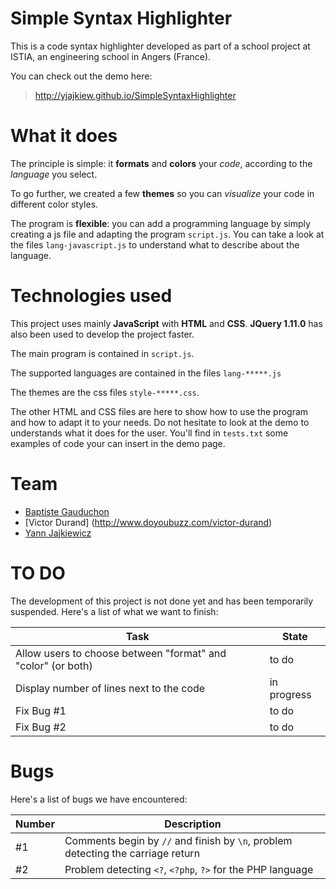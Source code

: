 Simple Syntax Highlighter
=========================

This is a code syntax highlighter developed as part of a school project at ISTIA, an engineering school in Angers (France).

You can check out the demo here:

> http://yjajkiew.github.io/SimpleSyntaxHighlighter
  
What it does
=========

The principle is simple: it **formats** and **colors** your *code*, according to the *language* you select.

To go further, we created a few **themes** so you can *visualize* your code in different color styles.

The program is **flexible**: you can add a programming language by simply creating a js file and adapting the program `script.js`. You can take a look at the files `lang-javascript.js` to understand what to describe about the language. 

Technologies used
========

This project uses mainly **JavaScript** with **HTML** and **CSS**. **JQuery 1.11.0** has also been used to develop the project faster.

The main program is contained in `script.js`. 

The supported languages are contained in the files `lang-*****.js`

The themes are the css files `style-*****.css`.

The other HTML and CSS files are here to show how to use the program and how to adapt it to your needs. Do not hesitate to look at the demo to understands what it does for the user. You'll find in `tests.txt` some examples of code your can insert in the demo page.

Team
================

- [Baptiste Gauduchon](http://www.baptistegauduchon.fr)
- [Victor Durand] (http://www.doyoubuzz.com/victor-durand)
- [Yann Jajkiewicz](http://yann.me)


TO DO
====================

The development of this project is not done yet and has been temporarily suspended. Here's a list of what we want to finish:

 Task          | State 
 ------------- | ------------- 
 Allow users to choose between "format" and "color" (or both) | to do    
 Display number of lines next to the code | in progress
 Fix Bug #1 | to do
 Fix Bug #2 | to do

Bugs
===========

Here's a list of bugs we have encountered:

 Number | Description
 -------|-------------
 #1     | Comments begin by `//` and finish by `\n`, problem detecting the carriage return
 #2     | Problem detecting `<?`, `<?php`, `?>` for the PHP language
 